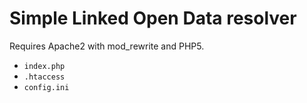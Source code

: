 # Simple Linked Open Data resolver

Requires Apache2 with mod_rewrite and PHP5.

* `index.php`
* `.htaccess`
* `config.ini`

